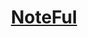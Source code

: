 <h1 align="center"><a href="https://noteful-react-app.vercel.app/" target="_blank">NoteFul</a></h1>
